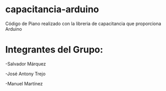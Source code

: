 # capacitancia-arduino
Código de Piano realizado con la libreria de capacitancia que proporciona Arduino

# Integrantes del Grupo:
-Salvador Márquez

-José Antony Trejo

-Manuel Martínez
